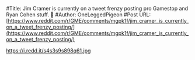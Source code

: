 #Title: Jim Cramer is currently on a tweet frenzy posting pro Gamestop and Ryan Cohen stuff. 👀
#Author: OneLeggedPigeon
#Post URL: [https://www.reddit.com/r/GME/comments/mgpk1f/jim_cramer_is_currently_on_a_tweet_frenzy_posting/](https://www.reddit.com/r/GME/comments/mgpk1f/jim_cramer_is_currently_on_a_tweet_frenzy_posting/)


https://i.redd.it/s4s3s9s898q61.jpg